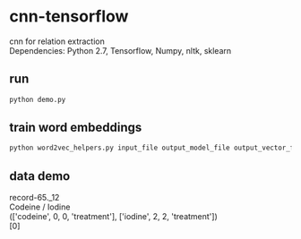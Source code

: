 # cnn-tensorflow
cnn for relation extraction  
Dependencies: Python 2.7, Tensorflow, Numpy, nltk, sklearn
## run  
```bash
python demo.py
```
## train word embeddings  
```bash
python word2vec_helpers.py input_file output_model_file output_vector_file  
```
## data demo
record-65._12  
Codeine / Iodine  
(['codeine', 0, 0, 'treatment'], ['iodine', 2, 2, 'treatment'])  
[0]
